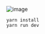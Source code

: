 ![image](https://github.com/sprunk473/beachcoast-nextjs-tw-example/assets/158991746/1a4e994e-ae1c-4c91-9854-9e923a99ac51)


```
yarn install 
yarn run dev 
```
